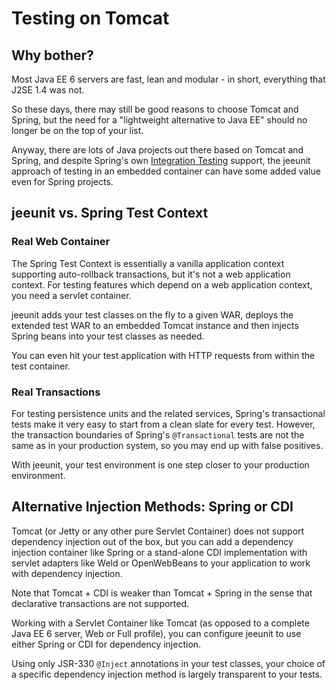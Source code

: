# Testing on Tomcat #
## Why bother? ##

Most Java EE 6 servers are fast, lean and modular - in short, everything that J2SE 1.4 was not.

So these days, there may still be good reasons to choose Tomcat and Spring,  but the need for a "lightweight alternative to Java EE" should no longer be on the top of your list.

Anyway, there are lots of Java projects out there based on Tomcat and Spring, and despite Spring's own [Integration Testing](http://static.springsource.org/spring/docs/3.1.x/spring-framework-reference/html/testing.html#integration-testing) support, the jeeunit approach of testing in an embedded container can have some added value even for Spring projects.

## jeeunit vs. Spring Test Context ##

### Real Web Container ###

The Spring Test Context is essentially a vanilla application context supporting auto-rollback transactions, but it's not a web application context. For testing features which depend on a web application context, you need a servlet container.

jeeunit adds your test classes on the fly to a given WAR, deploys the extended test WAR to an embedded Tomcat instance and then injects Spring beans into your test classes as needed.

You can even hit your test application with HTTP requests from within the test container.

### Real Transactions ###

For testing persistence units and the related services, Spring's transactional tests make it very easy to start from a clean slate for every test. However, the transaction boundaries of Spring's `@Transactional` tests are not the same as in your production system, so you may end up with false positives.

With jeeunit, your test environment is one step closer to your production environment.

## Alternative Injection Methods: Spring or CDI ##

Tomcat (or Jetty or any other pure Servlet Container) does not support dependency injection out of the box, but you can add a dependency injection container like Spring or a stand-alone CDI implementation with servlet adapters like Weld or OpenWebBeans to your application to work with dependency injection.

Note that Tomcat + CDI is weaker than Tomcat + Spring in the sense that declarative transactions are not supported.

Working with a Servlet Container like Tomcat (as opposed to a complete Java EE 6 server, Web or Full profile), you can configure jeeunit to use either Spring or CDI for dependency injection.

Using only JSR-330 `@Inject` annotations in your test classes, your choice of a specific dependency injection method is largely transparent to your tests.